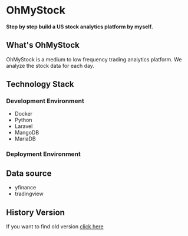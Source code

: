 # OhMyStock

**Step by step build a US stock analytics platform by myself.**

## What's OhMyStock

OhMyStock is a medium to low frequency trading analytics platform. We analyze the stock data for each day.

## Technology Stack

### Development Environment

- Docker
- Python
- Laravel
- MangoDB
- MariaDB

### Deployment Environment

## Data source

- yfinance
- tradingview

## History Version

If you want to find old version [click here](https://github.com/iiiyu/OhMyStock/tree/0.0.1)
